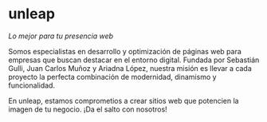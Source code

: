 # unleap
_Lo mejor para tu presencia web_

Somos especialistas en desarrollo y optimización de páginas web para empresas que buscan destacar en el entorno digital. Fundada por Sebastián Gulli, Juan Carlos Muñoz y Ariadna López, nuestra misión es llevar a cada proyecto la perfecta combinación de modernidad, dinamismo y funcionalidad.

En unleap, estamos comprometios a crear sitios web que potencien la imagen de tu negocio. ¡Da el salto con nosotros!
